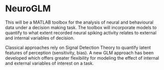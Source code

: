 # NeuroGLM

This will be a MATLAB toolbox for the analysis of neural and behavioural data under a decision making task. The toolbox will incorporate models to quantify to what extent recorded neural spiking activity relates to external and internal variables of decision.

Classical approaches rely on Signal Detection Theory to quantify latent features of perception (sensitivity, bias). A new GLM approach has been developed which offers greater flexibility for modeling the effect of internal and external variables of interest on a task.
